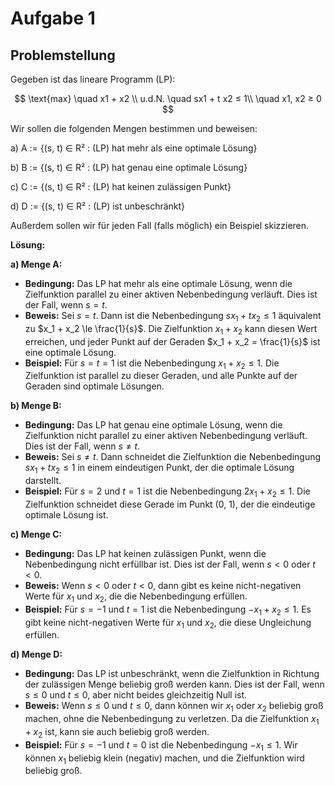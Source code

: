 # Aufgabe 1

## Problemstellung

Gegeben ist das lineare Programm (LP):

$$
\text{max} \quad x1 + x2 \\
u.d.N. \quad
sx1 + t x2 ≤ 1\\
\quad x1, x2 ≥ 0
$$

Wir sollen die folgenden Mengen bestimmen und beweisen:

a) A := {(s, t) ∈ R² : (LP) hat mehr als eine optimale Lösung}

b) B := {(s, t) ∈ R² : (LP) hat genau eine optimale Lösung}

c) C := {(s, t) ∈ R² : (LP) hat keinen zulässigen Punkt}

d) D := {(s, t) ∈ R² : (LP) ist unbeschränkt}

Außerdem sollen wir für jeden Fall (falls möglich) ein Beispiel skizzieren.

**Lösung:**

**a) Menge A:**

*   **Bedingung:** Das LP hat mehr als eine optimale Lösung, wenn die Zielfunktion parallel zu einer aktiven Nebenbedingung verläuft. Dies ist der Fall, wenn $s = t$.
*   **Beweis:** Sei $s = t$. Dann ist die Nebenbedingung $sx_1 + tx_2 \le 1$ äquivalent zu $x_1 + x_2 \le \frac{1}{s}$. Die Zielfunktion $x_1 + x_2$ kann diesen Wert erreichen, und jeder Punkt auf der Geraden $x_1 + x_2 = \frac{1}{s}$ ist eine optimale Lösung.
*   **Beispiel:** Für $s = t = 1$ ist die Nebenbedingung $x_1 + x_2 \le 1$. Die Zielfunktion ist parallel zu dieser Geraden, und alle Punkte auf der Geraden sind optimale Lösungen.


**b) Menge B:**

*   **Bedingung:** Das LP hat genau eine optimale Lösung, wenn die Zielfunktion nicht parallel zu einer aktiven Nebenbedingung verläuft. Dies ist der Fall, wenn $s \neq t$.
*   **Beweis:** Sei $s \neq t$. Dann schneidet die Zielfunktion die Nebenbedingung $sx_1 + tx_2 \le 1$ in einem eindeutigen Punkt, der die optimale Lösung darstellt.
*   **Beispiel:** Für $s = 2$ und $t = 1$ ist die Nebenbedingung $2x_1 + x_2 \le 1$. Die Zielfunktion schneidet diese Gerade im Punkt (0, 1), der die eindeutige optimale Lösung ist.


**c) Menge C:**

*   **Bedingung:** Das LP hat keinen zulässigen Punkt, wenn die Nebenbedingung nicht erfüllbar ist. Dies ist der Fall, wenn $s < 0$ oder $t < 0$.
*   **Beweis:** Wenn $s < 0$ oder $t < 0$, dann gibt es keine nicht-negativen Werte für $x_1$ und $x_2$, die die Nebenbedingung erfüllen.
*   **Beispiel:** Für $s = -1$ und $t = 1$ ist die Nebenbedingung $-x_1 + x_2 \le 1$. Es gibt keine nicht-negativen Werte für $x_1$ und $x_2$, die diese Ungleichung erfüllen.


**d) Menge D:**

*   **Bedingung:** Das LP ist unbeschränkt, wenn die Zielfunktion in Richtung der zulässigen Menge beliebig groß werden kann. Dies ist der Fall, wenn $s \le 0$ und $t \le 0$, aber nicht beides gleichzeitig Null ist.
*   **Beweis:** Wenn $s \le 0$ und $t \le 0$, dann können wir $x_1$ oder $x_2$ beliebig groß machen, ohne die Nebenbedingung zu verletzen. Da die Zielfunktion $x_1 + x_2$ ist, kann sie auch beliebig groß werden.
*   **Beispiel:** Für $s = -1$ und $t = 0$ ist die Nebenbedingung $-x_1 \le 1$. Wir können $x_1$ beliebig klein (negativ) machen, und die Zielfunktion wird beliebig groß.

